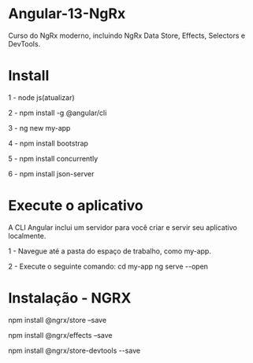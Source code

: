 # Angular-13-NgRx
Curso do NgRx moderno, incluindo NgRx Data Store, Effects, Selectors e DevTools.

# Install

1 - node js(atualizar)

2 - npm install -g @angular/cli

3 - ng new my-app

4 - npm install bootstrap

5 - npm install concurrently

6 - npm install json-server

# Execute o aplicativo
A CLI Angular inclui um servidor para você criar e servir seu aplicativo localmente.

1 - Navegue até a pasta do espaço de trabalho, como my-app.

2 - Execute o seguinte comando:
cd my-app
ng serve --open

# Instalação - NGRX

npm install @ngrx/store –save

npm install @ngrx/effects –save

npm install @ngrx/store-devtools --save
